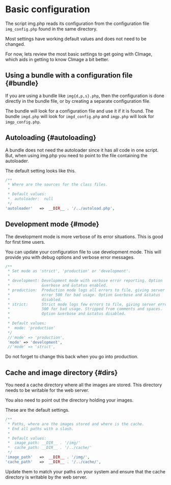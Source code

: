 Basic configuration
======================================

The script img.php reads its configuration from the configuration file `img_config.php` found in the same directory.

Most settings have working default values and does not need to be changed.

For now, lets review the most basic settings to get going with CImage, which aids in getting to know CImage a bit better.



Using a bundle with a configuration file {#bundle}
--------------------------------------

If you are using a bundle like `img{d,p,s}.php`, then the configuration is done directly in the bundle file, or by creating a separate configuration file.

The bundle will look for a configuration file and use it if it is found. The bundle `imgd.php` will look for `imgd_config.php` and `imgp.php` will look for `imgp_config.php`.



Autoloading {#autoloading}
--------------------------------------

A bundle does not need the autoloader since it has all code in one script. But, when using img.php you need to point to the file containing the autoloader.

The default setting looks like this.

```php
/**
 * Where are the sources for the class files.
 *
 * Default values:
 *  autoloader:  null
 */
'autoloader'   =>  __DIR__ . '/../autoload.php',
```



Development mode {#mode}
--------------------------------------

The development mode is more verbose of its error situations. This is good for first time users.

You can update your configuration file to use development mode. This will provide you with debug options and verbose error messages.

```php
/**
 * Set mode as 'strict', 'production' or 'development'.
 *
 * development: Development mode with verbose error reporting. Option
 *              &verbose and &status enabled.
 * production:  Production mode logs all errors to file, giving server
 *              error 500 for bad usage. Option &verbose and &status
 *              disabled.
 * strict:      Strict mode logs few errors to file, giving server error
 *              500 for bad usage. Stripped from comments and spaces.
 *              Option &verbose and &status disabled.
 *
 * Default values:
 *  mode: 'production'
 */
 //'mode' => 'production',
 'mode' => 'development',
 //'mode' => 'strict',
```

Do not forget to change this back when you go into production.



Cache and image directory {#dirs}
--------------------------------------

You need a cache directory where all the images are stored. This directory needs to be writable for the web server.

You also need to point out the directory holding your images.

These are the default settings.

```php
/**
 * Paths, where are the images stored and where is the cache.
 * End all paths with a slash.
 *
 * Default values:
 *  image_path: __DIR__ . '/img/'
 *  cache_path: __DIR__ . '/../cache/'
 */
'image_path'   =>  __DIR__ . '/img/',
'cache_path'   =>  __DIR__ . '/../cache/',
```

Update them to match your paths on your system and ensure that the cache directory is writable by the web server.
